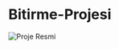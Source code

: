 # Bitirme-Projesi
![Proje Resmi](https://github.com/turanayhan/Bitirme-Projesi/blob/main/proje%20g%C3%B6rselleri/1.png)


